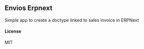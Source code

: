 ## Envios Erpnext

Simple app to create a doctype linked to sales invoice in ERPNext

#### License

MIT